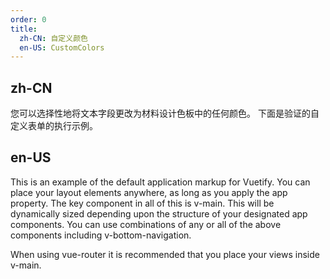```yaml
---
order: 0
title:
  zh-CN: 自定义颜色
  en-US: CustomColors
---
```


## zh-CN

您可以选择性地将文本字段更改为材料设计色板中的任何颜色。 下面是验证的自定义表单的执行示例。

## en-US

This is an example of the default application markup for Vuetify. You can place your layout elements anywhere, as long as you apply the app property. The key component in all of this is v-main. This will be dynamically sized depending upon the structure of your designated app components. You can use combinations of any or all of the above components including v-bottom-navigation.

When using vue-router it is recommended that you place your views inside v-main.
